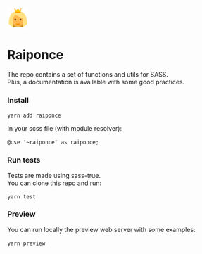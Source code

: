 ![](media/icons8-princess-48.png?raw=true "")

# Raiponce

The repo contains a set of functions and utils for SASS.<br>
Plus, a documentation is available with some good practices.

### Install

    yarn add raiponce

In your scss file (with module resolver):

    @use '~raiponce' as raiponce;

### Run tests

Tests are made using sass-true.<br>
You can clone this repo and run:

    yarn test

### Preview

You can run locally the preview web server with some examples:

    yarn preview
